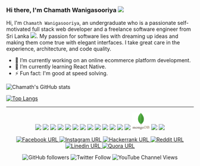 ### Hi there, I'm Chamath Wanigasooriya <img src="https://camo.githubusercontent.com/e8e7b06ecf583bc040eb60e44eb5b8e0ecc5421320a92929ce21522dbc34c891/68747470733a2f2f6d656469612e67697068792e636f6d2f6d656469612f6876524a434c467a6361737252346961377a2f67697068792e676966" width="25px" data-canonical-src="https://media.giphy.com/media/hvRJCLFzcasrR4ia7z/giphy.gif" style="max-width:100%;">

Hi, I'm <code>Chamath Wanigasooriya</code>, an undergraduate who is a passionate self-motivated full stack web developer and a freelance software engineer from Sri Lanka <a target="_blank" rel="noopener noreferrer" href="https://camo.githubusercontent.com/c5ecc0649ee106e3dc5a478974e15747947687b7644b0eaa91d7b32f20a1f56e/68747470733a2f2f75706c6f61642e77696b696d656469612e6f72672f77696b6970656469612f636f6d6d6f6e732f612f61332f416e696d617465642d466c61672d5372692d4c616e6b612e676966"><img src="https://camo.githubusercontent.com/c5ecc0649ee106e3dc5a478974e15747947687b7644b0eaa91d7b32f20a1f56e/68747470733a2f2f75706c6f61642e77696b696d656469612e6f72672f77696b6970656469612f636f6d6d6f6e732f612f61332f416e696d617465642d466c61672d5372692d4c616e6b612e676966" width="30px" data-canonical-src="https://upload.wikimedia.org/wikipedia/commons/a/a3/Animated-Flag-Sri-Lanka.gif" style="max-width:100%;"></a>. My passion for software lies with dreaming up ideas and making them come true with elegant interfaces. I take great care in the experience, architecture, and code quality.

* 🔭 I’m currently working on an online ecommerce platform development.
* 🌱 I’m currently learning React Native.
* ⚡ Fun fact: I'm good at speed solving. 

<!-- 
- 👯 I’m looking to collaborate on ...
- 🤔 I’m looking for help with ...
- 💬 Ask me about ...
- 📫 How to reach me: ... 
- 😄 Pronouns: He
-->

![Chamath's GitHub stats](https://github-readme-stats.vercel.app/api?username=CSWanigasooriya&count_private=true&include_all_commits=true&custom_title=All%20Stats&show_icons=true&theme=github_dark)

[![Top Langs](https://github-readme-stats.vercel.app/api/top-langs/?username=CSWanigasooriya)](https://github.com/CSWanigasooriya/github-readme-stats)


<hr>

<p align="center">
    <a target="_blank" rel="noopener noreferrer"><img src="https://img.icons8.com/color/48/000000/java-coffee-cup-logo.png" style="max-width:100%;"></a>
    <a target="_blank" rel="noopener noreferrer"><img src="https://img.icons8.com/color/48/000000/c-plus-plus-logo.png" style="max-width:100%;"></a>
    <a target="_blank" rel="noopener noreferrer"><img src="https://img.icons8.com/color/48/000000/python.png" style="max-width:100%;"></a>
    <a target="_blank" rel="noopener noreferrer"><img src="https://img.icons8.com/color/48/000000/html-5.png" style="max-width:100%;"></a>
    <a target="_blank" rel="noopener noreferrer"><img src="https://img.icons8.com/color/48/000000/css3.png" style="max-width:100%;"></a>
    <a target="_blank" rel="noopener noreferrer"><img src="https://img.icons8.com/officel/40/000000/php-logo.png" style="max-width:100%;"></a>
    <a target="_blank" rel="noopener noreferrer"><img src="https://img.icons8.com/color/48/000000/nodejs.png" style="max-width:100%;"></a>
    <a target="_blank" rel="noopener noreferrer"><img src="https://img.icons8.com/color/48/000000/react-native.png" style="max-width:100%;"></a>
    <a target="_blank" rel="noopener noreferrer"><img src="https://img.icons8.com/color/48/000000/android-studio--v3.png" style="max-width:100%;"></a>
    <a target="_blank" rel="noopener noreferrer"><img src="https://img.icons8.com/color/48/000000/flutter.png" style="max-width:100%;"></a>
    <a target="_blank" rel="noopener noreferrer"><img src="https://img.icons8.com/color/48/000000/dart.png" style="max-width:100%;"></a>
    <a target="_blank" rel="noopener noreferrer"><img src="https://img.icons8.com/color/48/000000/firebase.png" style="max-width:100%;"></a>
    <a target="_blank" rel="noopener noreferrer"><img src="https://img.icons8.com/fluent/50/000000/mysql-logo.png" style="max-width:100%;"></a>
    <a target="_blank" rel="noopener noreferrer"><img src="https://raw.githubusercontent.com/devicons/devicon/master/icons/mongodb/mongodb-original-wordmark.svg" alt="mongodb"         width="48" height="48" style="max-width:100%;"></a>
    <a target="_blank" rel="noopener noreferrer"><img src="https://img.icons8.com/color/48/000000/bootstrap.png" style="max-width:100%;"></a>
    <a target="_blank" rel="noopener noreferrer"><img src="https://img.icons8.com/color/48/000000/git.png" style="max-width:100%;"></a> 
</p>

<p align="center">
 <a href="https://www.facebook.com/cswanigasooriya" target="_blank">
  <img alt="Facebook URL" src="https://img.shields.io/badge/Facebook-1877F2?style=for-the-badge&logo=facebook&logoColor=white">
 </a>
 <a href="https://www.instagram.com/chum_at/" target="_blank">
  <img alt="Instagram URL" src="https://img.shields.io/badge/Instagram-E4405F?style=for-the-badge&logo=instagram&logoColor=white">
 </a>
 <a href="https://www.hackerrank.com/CSWanigasooriya" target="_blank">
  <img alt="Hackerrank URL" src="https://img.shields.io/badge/-Hackerrank-2EC866?style=for-the-badge&logo=HackerRank&logoColor=white">
 </a>
 <a href="https://www.reddit.com/user/LoopyBada" target="_blank">
  <img alt="Reddit URL" src="https://img.shields.io/badge/Reddit-FF4500?style=for-the-badge&logo=reddit&logoColor=white">
 </a>
 <a href="https://www.linkedin.com/in/cswanigasooriya" target="_blank">
  <img alt="Linedin URL" src="https://img.shields.io/badge/LinkedIn-0077B5?style=for-the-badge&logo=linkedin&logoColor=white">
 </a>
  <a href="https://www.quora.com/profile/Chamath-Wanigasooriya" target="_blank">
  <img alt="Quora URL" src="https://img.shields.io/badge/Quora-%23B92B27.svg?&style=for-the-badge&logo=Quora&logoColor=white">
 </a>
</p>

<p align="center">
 <img alt="GitHub followers" src="https://img.shields.io/github/followers/CSWanigasooriya?style=social">
 <img alt="Twitter Follow" src="https://img.shields.io/twitter/follow/CSWanigasooriya?style=social">
 <img alt="YouTube Channel Views" src="https://img.shields.io/youtube/channel/views/UC_vSbWEDo5bZPGNFi_9VpOQ?style=social">
</p>
